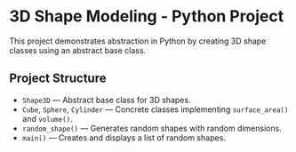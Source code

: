 # 3D Shape Modeling - Python Project

This project demonstrates abstraction in Python by creating 3D shape classes using an abstract base class.

## Project Structure
- `Shape3D` — Abstract base class for 3D shapes.
- `Cube`, `Sphere`, `Cylinder` — Concrete classes implementing `surface_area()` and `volume()`.
- `random_shape()` — Generates random shapes with random dimensions.
- `main()` — Creates and displays a list of random shapes.




